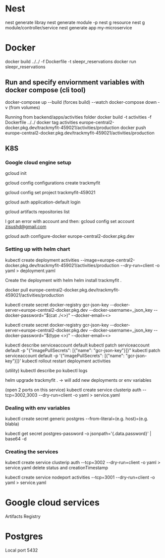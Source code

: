 # Nest

nest generate libray <name>
nest generate module <name> -p <project>
nest g resource <name>
nest g module/controller/service <name>
nest generate app my-microservice

# Docker

docker build ../../ -f Dockerfile -t sleepr_reservations
docker run sleepr_reservations

## Run and specify enviornment variables with docker compose (cli tool)

docker-compose up --build (forces build) --watch
docker-compose down -v (from volumes)

Running from backend/apps/activities folder
docker build -t activities -f Dockerfile ../../
docker tag activities europe-central2-docker.pkg.dev/trackmyfit-459021/activities/production
docker push europe-central2-docker.pkg.dev/trackmyfit-459021/activities/production

## K8S

### Google cloud engine setup

gcloud init

gcloud config configurations create trackmyfit

gcloud config set project trackmyfit-459021

gcloud auth application-default login

gcloud artifacts repositories list

I got an error with account and then: gcloud config set account zisushd@gmail.com

gcloud auth configure-docker europe-central2-docker.pkg.dev

### Setting up with helm chart

kubectl create deployment activities --image=europe-central2-docker.pkg.dev/trackmyfit-459021/activities/production --dry-run=client -o yaml > deployment.yaml

Create the deployment with helm
helm install trackmyfit .

docker pull europe-central2-docker.pkg.dev/trackmyfit-459021/activities/production

kubectl create secret docker-registry gcr-json-key --docker-server=europe-central2-docker.pkg.dev --docker-username=\_json_key --docker-password="$(cat ./<>)" --docker-email=<>

kubectl create secret docker-registry gcr-json-key --docker-server=europe-central2-docker.pkg.dev --docker-username=\_json_key --docker-password="$(type <>)" --docker-email=<>

kubectl describe serviceaccount default
kubectl patch serviceaccount default -p "{\"imagePullSecrets\": [{\"name\": \"gcr-json-key\"}]}"
kubectl patch serviceaccount default -p '{"imagePullSecrets": [{"name": "gcr-json-key"}]}'
kubectl rollout restart deployment activities

(utility)
kubectl describe po <pod>
kubectl logs <pod>

helm upgrade trackmyfit . -> will add new deployments or env variables

(open 2 ports on this service)
kubectl create service clusterip auth --tcp=3002,3003 --dry-run=client -o yaml > service.yaml

### Dealing with env variables
kubectl create secret generic postgres --from-literal=<key>(e.g. host)=<value>(e.g. blabla)

kubectl get secret postgres-password -o jsonpath='{.data.password}' | base64 -d

### Creating the services

kubectl create service clusterip auth --tcp=3002 --dry-run=client -o yaml > service.yaml
delete status and creationTimestamp

kubectl create service nodeport activities --tcp=3001 --dry-run=client -o yaml > service.yaml
# Google cloud services

Artifacts Registry

# Postgres

Local port 5432
